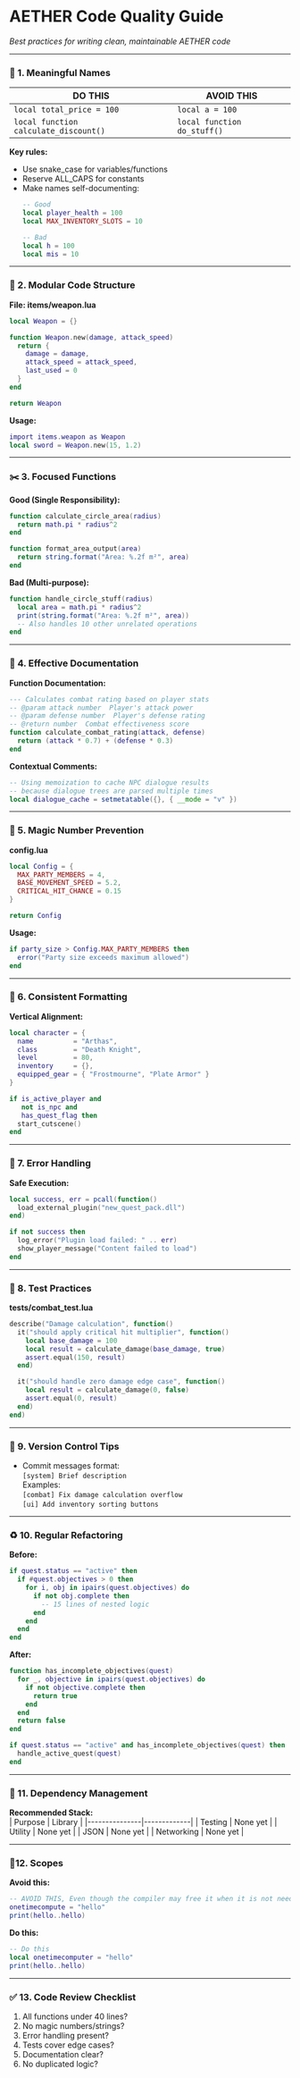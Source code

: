 # AETHER Code Quality Guide  
*Best practices for writing clean, maintainable AETHER code*

---

### 📛 1. Meaningful Names  
**DO THIS**              | **AVOID THIS**  
-------------------------|-----------------
`local total_price = 100`|`local a = 100`  
`local function calculate_discount()`|`local function do_stuff()`  

**Key rules:**  
- Use snake_case for variables/functions  
- Reserve ALL_CAPS for constants  
- Make names self-documenting:  
  ```lua
  -- Good
  local player_health = 100
  local MAX_INVENTORY_SLOTS = 10
  
  -- Bad
  local h = 100
  local mis = 10
  ```

---

### 🧩 2. Modular Code Structure  
**File: items/weapon.lua**  
```lua
local Weapon = {}

function Weapon.new(damage, attack_speed)
  return {
    damage = damage,
    attack_speed = attack_speed,
    last_used = 0
  }
end

return Weapon
```

**Usage:**  
```lua
import items.weapon as Weapon
local sword = Weapon.new(15, 1.2)
```

---

### ✂️ 3. Focused Functions  
**Good (Single Responsibility):**  
```lua
function calculate_circle_area(radius)
  return math.pi * radius^2
end

function format_area_output(area)
  return string.format("Area: %.2f m²", area)
end
```

**Bad (Multi-purpose):**  
```lua
function handle_circle_stuff(radius)
  local area = math.pi * radius^2
  print(string.format("Area: %.2f m²", area))
  -- Also handles 10 other unrelated operations
end
```

---

### 📝 4. Effective Documentation  
**Function Documentation:**  
```lua
--- Calculates combat rating based on player stats
-- @param attack number  Player's attack power
-- @param defense number  Player's defense rating
-- @return number  Combat effectiveness score
function calculate_combat_rating(attack, defense)
  return (attack * 0.7) + (defense * 0.3)
end
```

**Contextual Comments:**  
```lua
-- Using memoization to cache NPC dialogue results
-- because dialogue trees are parsed multiple times
local dialogue_cache = setmetatable({}, { __mode = "v" })
```

---

### 🎩 5. Magic Number Prevention  
**config.lua**  
```lua
local Config = {
  MAX_PARTY_MEMBERS = 4,
  BASE_MOVEMENT_SPEED = 5.2,
  CRITICAL_HIT_CHANCE = 0.15
}

return Config
```

**Usage:**  
```lua
if party_size > Config.MAX_PARTY_MEMBERS then
  error("Party size exceeds maximum allowed")
end
```

---

### 🧹 6. Consistent Formatting  
**Vertical Alignment:**  
```lua
local character = {
  name          = "Arthas",
  class         = "Death Knight",
  level         = 80,
  inventory     = {},
  equipped_gear = { "Frostmourne", "Plate Armor" }
}

if is_active_player and 
   not is_npc and 
   has_quest_flag then
  start_cutscene()
end
```

---

### 🚨 7. Error Handling  
**Safe Execution:**  
```lua
local success, err = pcall(function()
  load_external_plugin("new_quest_pack.dll")
end)

if not success then
  log_error("Plugin load failed: " .. err)
  show_player_message("Content failed to load")
end
```

---

### 🧪 8. Test Practices  
**tests/combat_test.lua**  
```lua
describe("Damage calculation", function()
  it("should apply critical hit multiplier", function()
    local base_damage = 100
    local result = calculate_damage(base_damage, true)
    assert.equal(150, result)
  end)

  it("should handle zero damage edge case", function()
    local result = calculate_damage(0, false)
    assert.equal(0, result)
  end)
end)
```

---

### 🔄 9. Version Control Tips  
- Commit messages format:  
  `[system] Brief description`  
  Examples:  
  `[combat] Fix damage calculation overflow`  
  `[ui] Add inventory sorting buttons`

---

### ♻️ 10. Regular Refactoring  
**Before:**  
```lua
if quest.status == "active" then
  if #quest.objectives > 0 then
    for i, obj in ipairs(quest.objectives) do
      if not obj.complete then
        -- 15 lines of nested logic
      end
    end
  end
end
```

**After:**  
```lua
function has_incomplete_objectives(quest)
  for _, objective in ipairs(quest.objectives) do
    if not objective.complete then
      return true
    end
  end
  return false
end

if quest.status == "active" and has_incomplete_objectives(quest) then
  handle_active_quest(quest)
end
```

---

### 🚫 11. Dependency Management  
**Recommended Stack:**  
| Purpose       | Library     |
|---------------|-------------|
| Testing       | None yet    |
| Utility       | None yet    |
| JSON          | None yet    |
| Networking    | None yet    |

---

### 🚫12. Scopes
**Avoid this:**
```lua
-- AVOID THIS, Even though the compiler may free it when it is not needed, it slows down compile times and makes your code a bit unmaintainable
onetimecompute = "hello"
print(hello..hello)
```
**Do this:**
```lua
-- Do this
local onetimecomputer = "hello"
print(hello..hello)
```

---

### ✅ 13. Code Review Checklist  
1. All functions under 40 lines?  
2. No magic numbers/strings?  
3. Error handling present?  
4. Tests cover edge cases?  
5. Documentation clear?  
6. No duplicated logic?
